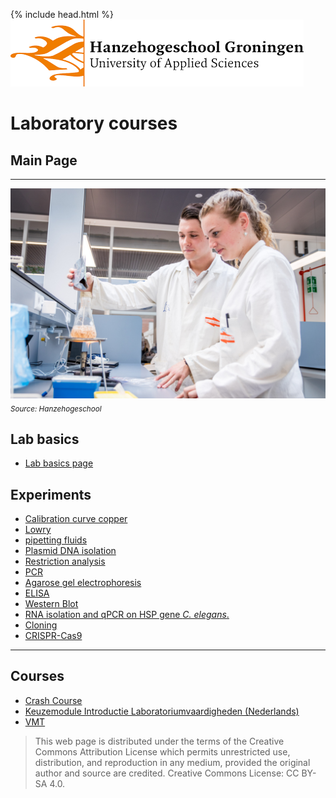{% include head.html %}
![Hanze](./hanze/hanze.png)

# Laboratory courses

## Main Page
---

![Pic](./impression/impression.jpg)
*<sub>Source: Hanzehogeschool</sub>*

## Lab basics
- [Lab basics page](./labbasics/labbasics.md)


## Experiments 
- [Calibration curve copper](./calibration_curve_copper/calibration_curve_copper.md)
- [Lowry](./lowry/lowry.md)
- [pipetting fluids](.pipetting_fluids/pipetting_fluids.md)
- [Plasmid DNA isolation](./nucleic_acid_isolation/nucleic_acid_isolation.md) 
- [Restriction analysis](./restriction_analysis/restriction_analysis.md) 
- [PCR](./pcr/pcr.md) 
- [Agarose gel electrophoresis](./agerose_gel_electrophoresis/agerose_gel_electropheresis.md)
- [ELISA](./elisa/elisa.md) 
- [Western Blot](./western_blot/western_blot.md) 
- [RNA isolation and qPCR on HSP gene *C. elegans*. ](./elegans/elegans.md) 
- [Cloning](./cloning/cloning.md) 
- [CRISPR-Cas9](./crispr/crispr.md) 

--- 

## Courses
- [Crash Course](./short/short.md)
- [Keuzemodule Introductie Laboratoriumvaardigheden (Nederlands)](./intro_lab/intro_lab.md)
- [VMT](./vmt/00_vmt_index.md) 



>This web page is distributed under the terms of the Creative Commons Attribution License which permits unrestricted use, distribution, and reproduction in any medium, provided the original author and source are credited.
>Creative Commons License: CC BY-SA 4.0.

